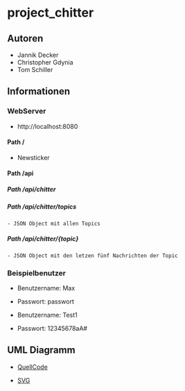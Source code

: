 # project_chitter

## Autoren

- Jannik Decker
- Christopher Gdynia
- Tom Schiller

## Informationen

### WebServer

- http://localhost:8080

#### Path /

- Newsticker

#### Path /api

##### Path /api/chitter

##### Path /api/chitter/topics

    - JSON Object mit allen Topics

##### Path /api/chitter/{topic}

    - JSON Object mit den letzen fünf Nachrichten der Topic

### Beispielbenutzer

- Benutzername: Max
- Passwort: passwort

- Benutzername: Test1
- Passwort: 12345678aA#

## UML Diagramm

- [QuellCode](http://www.plantuml.com/plantuml/uml/xLfBSziu4ZuFVWLgvaALhAqvp37Z6e_ZR9oAavIZx1oszW2BROaR2b01a2sNolzz0H0Dua7Hz6wEUx78xgyR_MWs7l0VIZEfzzkMxDZgEri3_Vdo_VLoUNNxCpcIXckGzsm5z3tZTGkI7idyGJGrtRZtwa9lXTfjGC8jAB6N1Ybdv9aGicgPKlJ3EycsSBIKIDd5IZU2VsoK1WuILJ97_M8mGcwXhZhKrGDmJI5M-XVSVGNv09B2mMYeLMJTuXDexKsYog78l9UelchPy3LbTIr1gJFQ6EKx8VNC6-72KSq8JToqe_UZBXRdz5RijL5aASqAOkSiJgo-W_P67GdroWJ_yqd33IXbubm577t4fpDwPm3__1UjcMQTRUB-Ne7kdblWQxsPKRsHub7HwyzNXnNiR92Y8IvReGQLpoBGbPH23biGY44vJKG_xu0FgXytQsbIDUgvJuprV4WL9SyX_IZaqz5iToriWUk8rHS4fKCbiUYXbu9pSANcaqbNWQ9Yu2sieB43Ilz0vfaf5GOgrD6Folt_SvzdVR4G8paSXsCc2Va4ZqezAGrRXq06bbhFjgtbXktUTAOQaq6_GVJvUIW9Kp3Uq-NJ3hv8iJ9lGjBj094iUlMcKiZYg3JJpUev7hRXXiYDG_CXxXhqjGSO3GiNx_tEnD7WQL-7lhT9M3TAzqrGYrspEgD5NSzGUCzVBO825ssxj5XL3M5H-tJmRd_NDcfJMUTzC2atppxQja6VJ6P67qXGXZcddthLEEt4D5iDVT52U65xlR69ZQD55jtB1bZTDXnwBXnCPYAjLQJoZ2Ogp-Y5bEp9Jfc-1CyxxGg1GR-fWuawIyav_U7cE0AwQqPudMsc7vxG-mDLvIRwjpNejqPTbL0kd4vBAo9WsRwCJx53eQTAttj3Kgfjcsxb4VdfYjEfk3feoLPQo7ZjWIL_9FvZTAyO8zHJVZjOugQFAj42gecdLgJP5I1zfVPSRVw5PVFw2yClHgPkrVt6hPNoy4ZcnHZLQMMpl6qYORhZfKjJvwrCedSdHvJXn6H-rUp-lczKUmMIioq4miw07eMioTmXgmntHZESRGzzTNxpi2ebV_7WAgwg3REb2l8Vh8qwPsVCDTUm1act3OzUs270LYYj2A6KqdYqJyu0YWmKDvoRXbSpJu_9xD3ZUpt1GXM4OgCnD5rO8ekZ5tOuev75AlBVXifa-hvPqsFYesKeDzoYRnVnmETKxbj0nnkkdGzUC9XwGjPYRwru0FQ6LBaLPtJKWiYRYzeu_lTlrxZv2dkynOS_zreBJkyqD-NeYYedOiqczAj3eyaSzRhAmHTNsoXatbE66wAaDcl-RMV9tcAKBusEEaosAUtNEDOnsuhVDT3ML1-w7fyuSEixX4TUI60MQ9_3Ub15Yy6SSh9THPPNimdRP2RNl-8w4DkMCpTPlo5YpqSnB_MwhLgZJNMZTaA1IrraCowtCczpHEzynahRMiwxUVASToOGJ6kGIUURdkr9EVvg5EKedBS7yfv3dKav4PjbCj17iMxuJuRqaTr1IzkxrdwW9jXaSIT42upJHXdG6kg6qz_fFMiL_3IfpdodVrqrcPIYr70-8pOkJd0sGqwMoupXNd8ibaHAjw50vPXi_DmdPzkT2j0i5sP4dD887MI7R8spNOELsmA5HJ342AezCwk6WjhvZEYyK3pzTBMGUHyrDtzVl5W5poH857aWx4wvnIZjCX8guyto_4X-2Si8lI6_qB2DlNbwrxI01pNt_RC1VM5IWHMdE_T4vhtIAj8tCzWFNpz_-dptRp33Is1rPMckj5VcLKF_hjW3L66MiyfRyslP2T5umfMDWurCobg3TaIdRYUKhfOKJ8tPy0JxR9rw1nAYI3t6yYq_MonZfDZk5CA6-C2CJWW2g5IQdnIKYCpRw6DrVcS707OfiX9xhiyebjcAAJ1DKZMwUO3_JjaaATp7JPUBSC-aS3plJJvrB-8mWVbnmd0EQPP4b9cGI0IEvp87POKwi5ytSBUkAyJHsGvfXNnCelMickmhmaVSp26vWp4RNHlSN-Tx6BTipQJxAUSq9_NtSjDexLREMehMtpCCtNpuXqbpiUd51UflgUEsYx_cEB5865KPeLDP53lbEONC2wU7xtgIdLJ3Qx3xgvAOhIsH7qWgtaQ2Ew6skIkC65w1ZE7oAENGuU-_n8r_4k_55fBwS84-FSVHtstCKpw680HjE2Oa7UlKn9BTKBrKiivUF3VRDR_z-blbqvJggKQKP8cNHX0warCTBf95V8T0YQle6IunqQzkKEmbeprlnoHpipMgm966QuNGlk5vCARsLElQfwyaGsCs-Ke-xVh3aloa9VS9vzXMhA_vomSrz9IySckubnNW9Knq1UChEWtp0siRU-HQEZ9TKSCr7i5SsaaQTIZtansge7ZX6LfYrQY_6hsvQRWzx1bHTleaPqPntkXBH6IPpjZdoIbNniJv9gFsnp5fCnavtpoI_BWeWC_ZUqjV0ASruPcGtmNMzV2rOOIHi1KFC0Z3UXkqoaxBBg0ZRkLBgt5eEG6C2PmyAyXtBM7FSUoyYNSMzYu0xjc-DRwCSYtLXO4o-zTqy47Sq3va7WoAcJQh3o3r1oMueo-5vUG3nUA1XR9MO2c2Xg71dujuN0gxVpxSY1hQ49j-iUSez9WCYuxwSVsO7QrQqgrLPUUq8B94v3ifjX4sKYNSJt_-M4xLmQRIuZ0xl6HSfDIRIL4oOaso5Z-QrwGX6iCd90m_39fQ5VQxomCsVc4m9QQlzizfpZtBs9DzcfXIfpHFfYDEIoCb9sFdj63GyZKtHkv_YPPLwSE5bfViwIM02KwNeqT2vb-Otg2YJkzIM5fwoE8im9dMhcAl3cOaXI1BiUk84ERe-CKEMDa_3ZNytns3GgNoKdHOqix-Rni9zdBqwQIDdcwaQbi7auRChNsKZOQb698zeydAOyJwSAgn1cqrsJkj4DgwaMa2RvZy_bOyyhIwylNbpdAhw5OxKvBDXQVKQF5URzkqEUBbvYc9xc5OvfcKOnVDQ1XIkexkfBVXvNvWx9v-s4hKdA_FIjt9ZPnVlive1XgvdiDrix-corUtaGN-RDCrfTokuULdWUY9eH9Omzrz_jOyzCThJAwLE_Ut_FmuFj3mpYrGyd_CInYUPBN-0RpURzl_0000)

- [SVG](http://www.plantuml.com/plantuml/svg/xLfBSziu4ZuFVWLgvaALhAqvp37Z6e_ZR9oAavIZx1oszW2BROaR2b01a2sNolzz0H0Dua7Hz6wEUx78xgyR_MWs7l0VIZEfzzkMxDZgEri3_Vdo_VLoUNNxCpcIXckGzsm5z3tZTGkI7idyGJGrtRZtwa9lXTfjGC8jAB6N1Ybdv9aGicgPKlJ3EycsSBIKIDd5IZU2VsoK1WuILJ97_M8mGcwXhZhKrGDmJI5M-XVSVGNv09B2mMYeLMJTuXDexKsYog78l9UelchPy3LbTIr1gJFQ6EKx8VNC6-72KSq8JToqe_UZBXRdz5RijL5aASqAOkSiJgo-W_P67GdroWJ_yqd33IXbubm577t4fpDwPm3__1UjcMQTRUB-Ne7kdblWQxsPKRsHub7HwyzNXnNiR92Y8IvReGQLpoBGbPH23biGY44vJKG_xu0FgXytQsbIDUgvJuprV4WL9SyX_IZaqz5iToriWUk8rHS4fKCbiUYXbu9pSANcaqbNWQ9Yu2sieB43Ilz0vfaf5GOgrD6Folt_SvzdVR4G8paSXsCc2Va4ZqezAGrRXq06bbhFjgtbXktUTAOQaq6_GVJvUIW9Kp3Uq-NJ3hv8iJ9lGjBj094iUlMcKiZYg3JJpUev7hRXXiYDG_CXxXhqjGSO3GiNx_tEnD7WQL-7lhT9M3TAzqrGYrspEgD5NSzGUCzVBO825ssxj5XL3M5H-tJmRd_NDcfJMUTzC2atppxQja6VJ6P67qXGXZcddthLEEt4D5iDVT52U65xlR69ZQD55jtB1bZTDXnwBXnCPYAjLQJoZ2Ogp-Y5bEp9Jfc-1CyxxGg1GR-fWuawIyav_U7cE0AwQqPudMsc7vxG-mDLvIRwjpNejqPTbL0kd4vBAo9WsRwCJx53eQTAttj3Kgfjcsxb4VdfYjEfk3feoLPQo7ZjWIL_9FvZTAyO8zHJVZjOugQFAj42gecdLgJP5I1zfVPSRVw5PVFw2yClHgPkrVt6hPNoy4ZcnHZLQMMpl6qYORhZfKjJvwrCedSdHvJXn6H-rUp-lczKUmMIioq4miw07eMioTmXgmntHZESRGzzTNxpi2ebV_7WAgwg3REb2l8Vh8qwPsVCDTUm1act3OzUs270LYYj2A6KqdYqJyu0YWmKDvoRXbSpJu_9xD3ZUpt1GXM4OgCnD5rO8ekZ5tOuev75AlBVXifa-hvPqsFYesKeDzoYRnVnmETKxbj0nnkkdGzUC9XwGjPYRwru0FQ6LBaLPtJKWiYRYzeu_lTlrxZv2dkynOS_zreBJkyqD-NeYYedOiqczAj3eyaSzRhAmHTNsoXatbE66wAaDcl-RMV9tcAKBusEEaosAUtNEDOnsuhVDT3ML1-w7fyuSEixX4TUI60MQ9_3Ub15Yy6SSh9THPPNimdRP2RNl-8w4DkMCpTPlo5YpqSnB_MwhLgZJNMZTaA1IrraCowtCczpHEzynahRMiwxUVASToOGJ6kGIUURdkr9EVvg5EKedBS7yfv3dKav4PjbCj17iMxuJuRqaTr1IzkxrdwW9jXaSIT42upJHXdG6kg6qz_fFMiL_3IfpdodVrqrcPIYr70-8pOkJd0sGqwMoupXNd8ibaHAjw50vPXi_DmdPzkT2j0i5sP4dD887MI7R8spNOELsmA5HJ342AezCwk6WjhvZEYyK3pzTBMGUHyrDtzVl5W5poH857aWx4wvnIZjCX8guyto_4X-2Si8lI6_qB2DlNbwrxI01pNt_RC1VM5IWHMdE_T4vhtIAj8tCzWFNpz_-dptRp33Is1rPMckj5VcLKF_hjW3L66MiyfRyslP2T5umfMDWurCobg3TaIdRYUKhfOKJ8tPy0JxR9rw1nAYI3t6yYq_MonZfDZk5CA6-C2CJWW2g5IQdnIKYCpRw6DrVcS707OfiX9xhiyebjcAAJ1DKZMwUO3_JjaaATp7JPUBSC-aS3plJJvrB-8mWVbnmd0EQPP4b9cGI0IEvp87POKwi5ytSBUkAyJHsGvfXNnCelMickmhmaVSp26vWp4RNHlSN-Tx6BTipQJxAUSq9_NtSjDexLREMehMtpCCtNpuXqbpiUd51UflgUEsYx_cEB5865KPeLDP53lbEONC2wU7xtgIdLJ3Qx3xgvAOhIsH7qWgtaQ2Ew6skIkC65w1ZE7oAENGuU-_n8r_4k_55fBwS84-FSVHtstCKpw680HjE2Oa7UlKn9BTKBrKiivUF3VRDR_z-blbqvJggKQKP8cNHX0warCTBf95V8T0YQle6IunqQzkKEmbeprlnoHpipMgm966QuNGlk5vCARsLElQfwyaGsCs-Ke-xVh3aloa9VS9vzXMhA_vomSrz9IySckubnNW9Knq1UChEWtp0siRU-HQEZ9TKSCr7i5SsaaQTIZtansge7ZX6LfYrQY_6hsvQRWzx1bHTleaPqPntkXBH6IPpjZdoIbNniJv9gFsnp5fCnavtpoI_BWeWC_ZUqjV0ASruPcGtmNMzV2rOOIHi1KFC0Z3UXkqoaxBBg0ZRkLBgt5eEG6C2PmyAyXtBM7FSUoyYNSMzYu0xjc-DRwCSYtLXO4o-zTqy47Sq3va7WoAcJQh3o3r1oMueo-5vUG3nUA1XR9MO2c2Xg71dujuN0gxVpxSY1hQ49j-iUSez9WCYuxwSVsO7QrQqgrLPUUq8B94v3ifjX4sKYNSJt_-M4xLmQRIuZ0xl6HSfDIRIL4oOaso5Z-QrwGX6iCd90m_39fQ5VQxomCsVc4m9QQlzizfpZtBs9DzcfXIfpHFfYDEIoCb9sFdj63GyZKtHkv_YPPLwSE5bfViwIM02KwNeqT2vb-Otg2YJkzIM5fwoE8im9dMhcAl3cOaXI1BiUk84ERe-CKEMDa_3ZNytns3GgNoKdHOqix-Rni9zdBqwQIDdcwaQbi7auRChNsKZOQb698zeydAOyJwSAgn1cqrsJkj4DgwaMa2RvZy_bOyyhIwylNbpdAhw5OxKvBDXQVKQF5URzkqEUBbvYc9xc5OvfcKOnVDQ1XIkexkfBVXvNvWx9v-s4hKdA_FIjt9ZPnVlive1XgvdiDrix-corUtaGN-RDCrfTokuULdWUY9eH9Omzrz_jOyzCThJAwLE_Ut_FmuFj3mpYrGyd_CInYUPBN-0RpURzl_0000)
